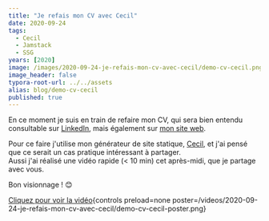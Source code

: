 ```yaml
---
title: "Je refais mon CV avec Cecil"
date: 2020-09-24
tags:
  - Cecil
  - Jamstack
  - SSG
years: [2020]
image: /images/2020-09-24-je-refais-mon-cv-avec-cecil/demo-cv-cecil.png
image_header: false
typora-root-url: ../../assets
alias: blog/demo-cv-cecil
published: true
---
```

En ce moment je suis en train de refaire mon CV, qui sera bien entendu consultable sur [LinkedIn](https://www.linkedin.com/feed/update/urn:li:activity:6714975589477990401/), mais également sur [mon site web](https://arnaudligny.fr/cv/).

Pour ce faire j'utilise mon générateur de site statique, [Cecil](https://cecil.app), et j'ai pensé que ce serait un cas pratique intéressant à partager.  
Aussi j'ai réalisé une vidéo rapide (< 10 min) cet après-midi, que je partage avec vous.

Bon visionnage ! 😊

[Cliquez pour voir la vidéo](/videos/2020-09-24-je-refais-mon-cv-avec-cecil/demo-cv-cecil.mp4 "Je refais mon CV avec Cecil"){controls preload=none poster=/videos/2020-09-24-je-refais-mon-cv-avec-cecil/demo-cv-cecil-poster.png}

